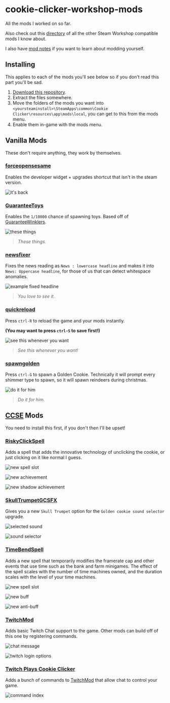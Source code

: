 # cookie-clicker-workshop-mods

All the mods I worked on so far.

Also check out this [directory](/directory.md) of all the other Steam Workshop compatible mods I know about.

I also have [mod notes](/mod_notes.md) if you want to learn about modding yourself.

## Installing

This applies to each of the mods you'll see below so if you don't read this part you'll be sad.

1. [Download this repository](https://github.com/EntranceJew/cookie-clicker-workshop-mods/archive/refs/heads/main.zip).
2. Extract the files somewhere.
3. Move the folders of the mods you want into `<yoursteaminstall>\SteamApps\common\Cookie Clicker\resources\app\mods\local`, you can get to this from the mods menu.
4. Enable them in-game with the mods menu.

## Vanilla Mods

These don't require anything, they work by themselves.

### [forceopensesame](/forceopensesame)

Enables the developer widget + upgrades shortcut that isn't in the steam version.

![it's back](https://i.imgur.com/Nhvs4Ss.png)

### [GuaranteeToys](/GuaranteeToys)

Enables the `1/10000` chance of spawning toys. Based off of [GuaranteeWinklers](https://github.com/klattmose/klattmose.github.io/tree/master/CookieClicker/SteamMods/GuaranteeWinklers).

![these things](https://i.imgur.com/GLZIwar.gif)
> _These things._

### [newsfixer](/newsfixer)

Fixes the news reading as `News : lowercase headline` and makes it into `News: Uppercase headline`, for those of us that can detect whitespace anomalies.

![example fixed headline](https://i.imgur.com/kjxdx36.png)
> _You love to see it._

### [quickreload](/quickreload)

Press `ctrl-R` to reload the game and your mods instantly.

**(You may want to press `ctrl-S` to save first!)**

![see this whenever you want](https://i.imgur.com/YvmWqyx.png)
> _See this whenever you want!_

### [spawngolden](/spawngolden)

Press `ctrl-G` to spawn a Golden Cookie. Technically it will prompt every shimmer type to spawn, so it will spawn reindeers during christmas.

![do it for him](https://i.imgur.com/WPK5Ua8.png)
> _Do it for him._

## [CCSE](https://klattmose.github.io/CookieClicker/#cookie-clicker-script-extender--steam) Mods

You need to install this first, if you don't then I'll be upset!

### [RiskyClickSpell](/RiskyClickSpell)

Adds a spell that adds the innovative technology of unclicking the cookie, or just clicking on it like normal I guess.

![new spell slot](https://i.imgur.com/9LOcO4q.png)

![new achievement](https://i.imgur.com/Ev6GgEI.png)

![new shadow achievement](https://i.imgur.com/QL23vw4.png)

### [SkullTrumpetGCSFX](/SkullTrumpetGCSFX)

Gives you a new `Skull Trumpet` option for the `Golden cookie sound selector` upgrade.

![selected sound](https://i.imgur.com/2cMP1Zf.png)

![sound selector](https://i.imgur.com/ufx9pPO.png)

### [TimeBendSpell](/TimeBendSpell)

Adds a new spell that temporarily modifies the framerate cap and other events that use time such as the bank and farm minigames. The effect of the spell scales with the number of time machines owned, and the duration scales with the level of your time machines.

![new spell slot](https://i.imgur.com/HjSnL1O.png)

![new buff](https://i.imgur.com/NSqTE38.png)

![new anti-buff](https://i.imgur.com/BFJyCMc.png)

### [TwitchMod](/TwitchMod)

Adds basic Twitch Chat support to the game. Other mods can build off of this one by registering commands.

![chat message](https://i.imgur.com/3Hil0Dh.png)

![twitch login options](https://i.imgur.com/SCjFfCS.png)

### [Twitch Plays Cookie Clicker](/TwitchPlaysCookieClicker)

Adds a bunch of commands to [TwitchMod](#twitchmod) that allow chat to control your game.

![command index](https://i.imgur.com/u9S1eGw.png)
